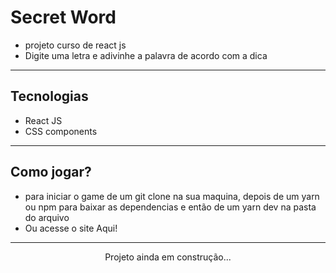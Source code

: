 # Secret Word
* projeto curso de react js
* Digite uma letra e adivinhe a palavra de acordo com a dica

___

## Tecnologias
* React JS
* CSS components

___

## Como jogar?
* para iniciar o game de um git clone na sua maquina, depois de um yarn ou npm para baixar as dependencias e então de um yarn dev na pasta do arquivo
* Ou acesse o site <a hrfe="http://secretworkmksb.netlify.app">Aqui!</a>

___

<div align="center">
    <p>Projeto ainda em construção...</p>
</div>
